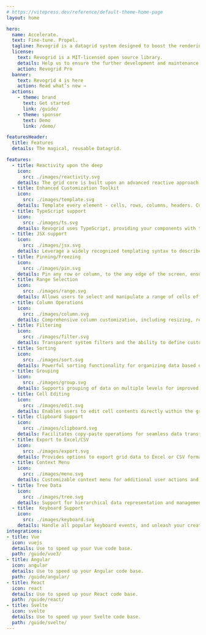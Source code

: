 ```yaml
---
# https://vitepress.dev/reference/default-theme-home-page
layout: home

hero:
  name: Accelerate.
  text: Fine-tune. Propel.
  tagline: Revogrid is a datagrid system designed to boost the rendering of any data volume.
  license:
    text: Revogrid is a MIT-licensed open source library.
    details: Help us to ensure the further development and maintenance by subscribing to
    action: Revogrid Pro
  banner:
    text: Revogrid 4 is here
    action: Read what’s new →
  actions:
    - theme: brand
      text: Get started
      link: /guide/
    - theme: sponsor
      text: Demo
      link: /demo/

featuresHeader:
  title: Features
  details: The magical, reusable Datagrid.

features:
  - title: Reactivity upon the deep
    icon: 
      src: ./images/reactivity.svg
    details: The grid core is built upon an advanced reactive approach. By incorporating smart recombination, it handles substantial data loads and intricate operations.
  - title: Enhanced Customization Toolkit
    icon: 
      src: ./images/template.svg
    details: Template every element - cells, rows, columns, headers. Customize nearly every action keeping performance with internal VNode support.
  - title: TypeScript support
    icon: 
      src: ./images/ts.svg
    details: Revogrid uses TypeScript, providing your components with type safety as your system scales.
  - title: JSX support
    icon: 
      src: ./images/jsx.svg
    details: Leverage a widely recognized templating syntax to describe your custom content, ensuring a fast and reactive DOM while utilizing the full range of JavaScript's features.
  - title: Pinning/Freezing
    icon: 
      src: ./images/pin.svg
    details: Pin any row or column, to the any edge of the screen, ensure that specific elements remain visible while scrolling.
  - title: Range Selection
    icon: 
      src: ./images/range.svg
    details: Allows users to select and manipulate a range of cells efficiently.
  - title: Column Operations
    icon: 
      src: ./images/column.svg
    details: Comprehensive column customization, including resizing, reordering, grouping and defining data types.
  - title: Filtering
    icon: 
      src: ./images/filter.svg
    details: Transparent system filters and the ability to define custom filter operations for refining data.
  - title: Sorting
    icon: 
      src: ./images/sort.svg
    details: Powerful sorting functionality for organizing data based on various criteria.
  - title: Grouping
    icon: 
      src: ./images/group.svg
    details: Supports grouping of data on multiple levels for improved organization.
  - title: Cell Editing
    icon: 
      src: ./images/edit.svg
    details: Enables users to edit cell contents directly within the grid. Customize editors using provided templates to suit specific needs.
  - title: Clipboard Support
    icon: 
      src: ./images/clipboard.svg
    details: Facilitates copy-paste operations for seamless data transfer.
  - title: Export to Excel/CSV
    icon: 
      src: ./images/export.svg
    details: Provides options to export grid data to Excel or CSV formats.
  - title: Context Menu
    icon: 
      src: ./images/menu.svg
    details: Customizable context menu for additional user actions and interactions.
  - title: Tree Data
    icon: 
      src: ./images/tree.svg
    details: Support for hierarchical data representation and management.
  - title:  Keyboard Support
    icon: 
      src: ./images/keyboard.svg
    details: Handle all popular keyboard events, and unleash your creativity by extending functionality according to your unique requirements.
integrations:
- title: Vue
  icon: vuejs
  details: Use to speed up your Vue code base.
  path: /guide/vue3/
- title: Angular
  icon: angular
  details: Use to speed up your Angular code base.
  path: /guide/angular/
- title: React
  icon: react
  details: Use to speed up your React code base.
  path: /guide/react/
- title: Svelte
  icon: svelte
  details: Use to speed up your Svelte code base.
  path: /guide/svelte/
---
```


